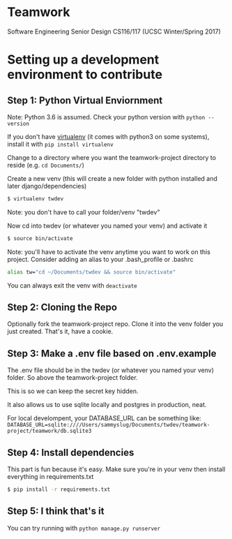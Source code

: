 # Teamwork
Software Engineering Senior Design CS116/117 (UCSC Winter/Spring 2017)

# Setting up a development environment to contribute

## Step 1: Python Virtual Enviornment
Note: Python 3.6 is assumed. Check your python version with `python --version`

If you don't have [virtualenv](http://docs.python-guide.org/en/latest/dev/virtualenvs/) (it comes with python3 on some systems), install it with `pip install virtualenv`

Change to a directory where you want the teamwork-project directory to reside (e.g. `cd Documents/`)

Create a new venv (this will create a new folder with python installed and later django/dependencies)
```bash
$ virtualenv twdev
```
Note: you don't have to call your folder/venv "twdev"

Now cd into twdev (or whatever you named your venv) and activate it
```bash
$ source bin/activate
```
Note: you'll have to activate the venv anytime you want to work on this project. Consider adding an alias to your .bash_profile or .bashrc
```bash
alias tw="cd ~/Documents/twdev && source bin/activate"
```
You can always exit the venv with `deactivate`

## Step 2: Cloning the Repo
Optionally fork the teamwork-project repo. Clone it into the venv folder you just created. That's it, have a cookie.

## Step 3: Make a .env file based on .env.example
The .env file should be in the twdev (or whatever you named your venv) folder. So above the teamwork-project folder.

This is so we can keep the secret key hidden. 

It also allows us to use sqlite locally and postgres in production, neat.

For local develompent, your DATABASE_URL can be something like:
`DATABASE_URL=sqlite:////Users/sammyslug/Documents/twdev/teamwork-project/teamwork/db.sqlite3`

## Step 4: Install dependencies
This part is fun because it's easy. Make sure you're in your venv then install everything in requirements.txt
```bash
$ pip install -r requirements.txt
```

## Step 5: I think that's it
You can try running with `python manage.py runserver`
